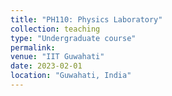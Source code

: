 ```yaml
---
title: "PH110: Physics Laboratory"
collection: teaching
type: "Undergraduate course"
permalink: 
venue: "IIT Guwahati"
date: 2023-02-01
location: "Guwahati, India"
---
```

